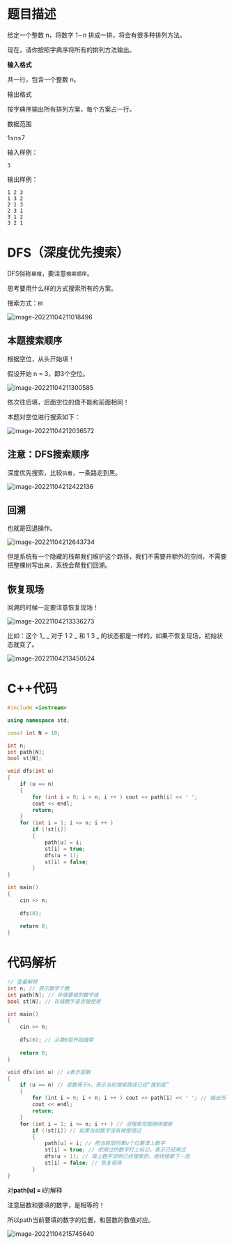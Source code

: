 

# 题目描述 

给定一个整数 n，将数字 1∼n 排成一排，将会有很多种排列方法。

现在，请你按照字典序将所有的排列方法输出。

**输入格式**

共一行，包含一个整数 n。

输出格式

按字典序输出所有排列方案，每个方案占一行。

数据范围

1≤n≤7

输入样例：

```
3
```

输出样例：

```
1 2 3
1 3 2
2 1 3
2 3 1
3 1 2
3 2 1
```

# DFS（深度优先搜索）

DFS俗称`暴搜`，要注意`搜索顺序`。

思考要用什么样的方式搜索所有的方案。

搜索方式：`树`

![image-20221104211018496](https://cdn.jsdelivr.net/gh/Lx001T/my-imgs/jq2022/image-20221104211018496.png)

## 本题搜索顺序

根据空位，从头开始填！

假设开始 n = 3，即3个空位。

![image-20221104211300585](https://cdn.jsdelivr.net/gh/Lx001T/my-imgs/jq2022/image-20221104211300585.png)

依次往后填，后面空位的值不能和前面相同！

本题对空位进行搜索如下：

![image-20221104212036572](https://cdn.jsdelivr.net/gh/Lx001T/my-imgs/jq2022/image-20221104212036572.png)

## 注意：DFS搜索顺序

深度优先搜索，比较`执着`，一条路走到黑。

![image-20221104212422136](https://cdn.jsdelivr.net/gh/Lx001T/my-imgs/jq2022/image-20221104212422136.png)

## 回溯

也就是回退操作。

![image-20221104212643734](https://cdn.jsdelivr.net/gh/Lx001T/my-imgs/jq2022/image-20221104212643734.png)

但是系统有一个隐藏的栈帮我们维护这个路径，我们不需要开额外的空间，不需要把整棵树写出来，系统会帮我们回溯。

## 恢复现场

回溯的时候一定要注意恢复现场！

![image-20221104213336273](https://cdn.jsdelivr.net/gh/Lx001T/my-imgs/jq2022/image-20221104213336273.png)

比如：这个 1_ _ 对于 1 2 _ 和 1 3 _ 的状态都是一样的，如果不恢复现场，初始状态就变了。

![image-20221104213450524](https://cdn.jsdelivr.net/gh/Lx001T/my-imgs/jq2022/image-20221104213450524.png)

# C++代码

```C++
#include <iostream>

using namespace std;

const int N = 10;

int n;
int path[N];
bool st[N];

void dfs(int u)
{
    if (u == n)
    {
        for (int i = 0; i < n; i ++ ) cout << path[i] << ' ';
        cout << endl;
        return;
    }
    for (int i = 1; i <= n; i ++ )
        if (!st[i])
        {
            path[u] = i;
            st[i] = true;
            dfs(u + 1);
            st[i] = false;
        }
}

int main()
{
    cin >> n;
    
    dfs(0);
    
    return 0;
}
```

# 代码解析

```C++
// 变量解释
int n; // 表示数字个数
int path[N]; // 存储要填的数字值
bool st[N]; // 存储数字是否被使用
```

```C++
int main()
{
    cin >> n;
    
    dfs(0); // 从第0层开始搜索
    
    return 0;
}
```

```C++
void dfs(int u) // u表示层数
{
    if (u == n) // 层数等于n，表示当前搜索路径已经“搜到底”
    {
        for (int i = 0; i < n; i ++ ) cout << path[i] << ' '; // 输出所有路径上的值
        cout << endl;
        return;
    }
    for (int i = 1; i <= n; i ++ ) // 没搜索完就继续搜索
        if (!st[i]) // 如果当前数字没有被使用过
        {
            path[u] = i; // 把当前层的第u个位置填上数字
            st[i] = true; // 把用过的数字打上标记，表示已经用过
            dfs(u + 1); // 填上数字说明已经搜索到，继续搜索下一层
            st[i] = false; // 恢复现场
        }
}
```

对**path[u] = i**的解释

注意层数和要填的数字，是相等的！

所以path当前要填的数字的位置，和层数的数值对应。

![image-20221104215745640](https://cdn.jsdelivr.net/gh/Lx001T/my-imgs/jq2022/image-20221104215745640.png)